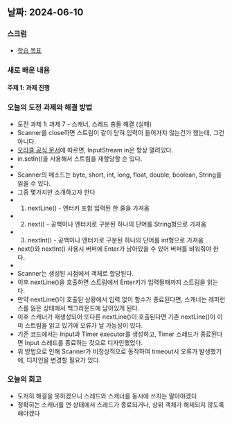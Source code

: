 ## 날짜: 2024-06-10

### 스크럼
- [학습 목표](https://www.notion.so/goorm/6-10-33fa8e8947e541a2b552b747f4bc25d5)

### 새로 배운 내용
#### 주제 1: 과제 진행

### 오늘의 도전 과제와 해결 방법
- 도전 과제 1: 과제 7 - 스캐너, 스레드 충돌 해결 (실패)
- Scanner를 close하면 스트림이 같이 닫혀 입력이 들어가지 않는건가 했는데, 그건 아니다.
- [오라클 공식 문서](https://docs.oracle.com/javase/8/docs/api/java/lang/System.html)에 따르면, InputStream in은 항상 열려있다.
- in.setIn()을 사용해서 스트림을 재할당할 순 있다.
- 
- Scanner의 메소드는 byte, short, int, long, float, double, boolean, String을 읽을 수 있다.
- 그중 몇가지만 소개하고자 한다
- 1. nextLine() - 엔터키 포함 입력된 한 줄을 가져옴
- 2. next() - 공백이나 엔터키로 구분된 하나의 단어를 String형으로 가져옴
- 3. nextInt() - 공백이나 엔터키로 구분된 하나의 단어를 int형으로 가져옴
- next()와 nextInt() 사용시 버퍼에 Enter가 남아있을 수 있어 버퍼를 비워줘야 한다.
- 
- Scanner는 생성된 시점에서 객체로 할당된다.
- 이후 nextLine()을 호출하면 스트림에서 Enter키가 입력될때까지 스트림을 읽는다.
- 만약 nextLine()이 호출된 상황에서 입력 없이 함수가 종료된다면, 스캐너는 레퍼런스를 잃은 상태에서 백그라운드에 남아있게 된다.
- 이후 스캐너가 재생성되어 또다른 nextLine()이 호출된다면 기존 nextLine()이 이미 스트림을 읽고 있기에 오류가 날 가능성이 있다.
- 기존 코드에서는 Input과 Timer executor를 생성하고, Timer 스레드가 종료된다면 Input 스레드를 종료하는 것으로 디자인했었다.
- 위 방법으로 인해 Scanner가 비정상적으로 동작하여 timeout시 오류가 발생했기에, 디자인을 변경할 필요가 있다.


### 오늘의 회고
- 도저히 해결을 못하겠으니 스레드와 스캐너를 동시에 쓰지는 말아야겠다
- 정확히는 스캐너를 연 상태에서 스레드가 종료되거나, 상위 객체가 해제되지 않도록 해야겠다
